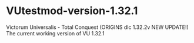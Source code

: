 # VUtestmod-version-1.32.1
Victorum Universalis - Total Conquest (ORIGINS dlc 1.32.2v NEW UPDATE!)
The current working version of VU 1.32.1
